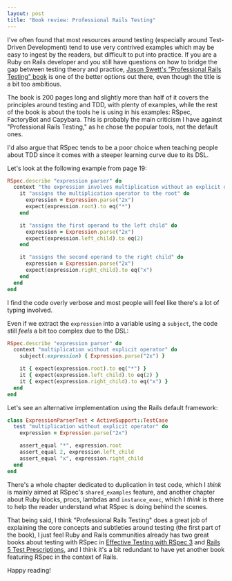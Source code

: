 ```yaml
---
layout: post
title: "Book review: Professional Rails Testing"
---
```


I've often found that most resources around testing (especially around Test-Driven Development) tend to use very contrived examples which may be easy to ingest by the readers, but difficult to put into practice. If you are a Ruby on Rails developer and you still have questions on how to bridge the gap between testing theory and practice, [Jason Swett's "Professional Rails Testing" book](https://www.amazon.com/Professional-Rails-Testing-Tools-Principles/dp/B0DJRLK93M) is one of the better options out there, even though the title is a bit too ambitious.

The book is 200 pages long and slightly more than half of it covers the principles around testing and TDD, with plenty of examples, while the rest of the book is about the tools he is using in his examples: RSpec, FactoryBot and Capybara. This is probably the main criticism I have against "Professional Rails Testing," as he chose the popular tools, not the default ones.

I'd also argue that RSpec tends to be a poor choice when teaching people about TDD since it comes with a steeper learning curve due to its DSL.

Let's look at the following example from page 19:

```ruby
RSpec.describe "expression parser" do
  context "the expression involves multiplication without an explicit operator" do
    it "assigns the multiplication operator to the root" do
      expression = Expression.parse("2x")
      expect(expression.root).to eq("*")
    end

    it "assigns the first operand to the left child" do
      expression = Expression.parse("2x")
      expect(expression.left_child).to eq(2)
    end

    it "assigns the second operand to the right child" do
      expression = Expression.parse("2x")
      expect(expression.right_child).to eq("x")
    end
  end
end
```

I find the code overly verbose and most people will feel like there's a lot of typing involved.

Even if we extract the `expression` into a variable using a `subject`, the code still *feels* a bit too complex due to the DSL:

```ruby
RSpec.describe "expression parser" do
  context "multiplication without explicit operator" do
    subject(:expression) { Expression.parse("2x") }

    it { expect(expression.root).to eq("*") }
    it { expect(expression.left_child).to eq(2) }
    it { expect(expression.right_child).to eq("x") }
  end
end
```

 Let's see an alternative implementation using the Rails default framework:

```ruby
class ExpressionParserTest < ActiveSupport::TestCase
  test "multiplication without explicit operator" do
    expression = Expression.parse("2x")

    assert_equal "*", expression.root
    assert_equal 2, expression.left_child
    assert_equal "x", expression.right_child
  end
end
```

There's a whole chapter dedicated to duplication in test code, which I *think* is mainly aimed at RSpec's `shared_examples` feature, and another chapter about Ruby blocks, procs, lambdas and `instance_exec`, which I *think* is there to help the reader understand what RSpec is doing behind the scenes.

That being said, I think "Professional Rails Testing" does a great job of explaining the core concepts and subtleties around testing (the first part of the book), I just feel Ruby and Rails communities already has two great books about testing with RSpec in [Effective Testing with RSpec 3](https://pragprog.com/titles/rspec3/effective-testing-with-rspec-3/) and [Rails 5 Test Prescriptions](https://pragprog.com/titles/nrtest3/rails-5-test-prescriptions/), and I think it's a bit redundant to have yet another book featuring RSpec in the context of Rails.

Happy reading!
